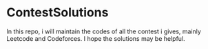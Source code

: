 # ContestSolutions
In this repo, i will maintain the codes of all the contest i gives, mainly Leetcode and Codeforces.
I hope the solutions may be helpful.
